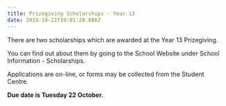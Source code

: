 ```yaml
---
title: Prizegiving Scholarships - Year 13
date: 2019-10-21T19:01:20.886Z
---
```

There are two scholarships which are awarded at the Year 13 Prizegiving. 

You can find out about them by going to the School Website under School Information - Scholarships. 

Applications are on-line, or forms may be collected from the Student Centre. 

**Due date is Tuesday 22 October.**

